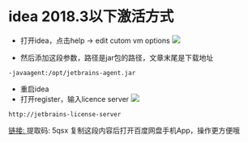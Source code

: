 # idea 2018.3以下激活方式

- 打开idea，点击help -> edit cutom vm options
![](https://tva1.sinaimg.cn/large/006tNbRwly1gazlu5b7ypj30nm0tatbs.jpg)

- 然后添加这段参数，路径是jar包的路径，文章末尾是下载地址

```
-javaagent:/opt/jetbrains-agent.jar
```

- 重启idea
- 打开register，输入licence server
![](https://tva1.sinaimg.cn/large/006tNbRwgy1gbfhknx00qj30qe0mqac7.jpg)

```
http://jetbrains-license-server
```



[链接: ](https://pan.baidu.com/s/17FD1fL7mG_6f4J1Ksg_04w) 提取码: 5qsx 复制这段内容后打开百度网盘手机App，操作更方便哦